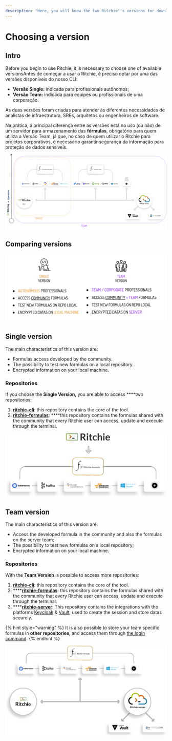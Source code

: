 ```yaml
---
description: 'Here, you will know the two Ritchie''s versions for download.'
---
```


# Choosing a version

## Intro

Before you begin to use Ritchie, it is necessary to choose one of available versionsAntes de começar a usar o Ritchie, é preciso optar por uma das versões disponíveis do nosso CLI:

* **Versão Single:** indicada para profissionais autônomos;
* **Versão Team:** indicada para equipes ou profissionais de uma corporação.

As duas versões foram criadas para atender às diferentes necessidades de analistas de infraestrutura, SREs, arquitetos ou engenheiros de software.

Na prática, a principal diferença entre as versões está no uso \(ou não\) de um servidor para armazenamento das **fórmulas**, obrigatório para quem utiliza a Versão Team, já que, no caso de quem utilizar o Ritchie para projetos corporativos, é necessário garantir segurança da informação para proteção de dados sensíveis.  


![Versions single and team architecture ](../.gitbook/assets/team-and-single.png)

## **Comparing versions**

![](../.gitbook/assets/captura_de_tela_2020-06-09_as_09.55.22.png)

## **Single version**

The main characteristics of this version are:

* Formulas access developed by the community.
* The possibility to test new formulas on a local repository.
* Encrypted information on your local machine.

### Repositories

If you choose the **Single Version,** you are able to access ****two repositories:

1. [**ritchie-cli**](https://github.com/ZupIT/ritchie-cli): this repository contains the core of the tool.  
2. [**ritchie-formulas**](https://github.com/ZupIT/ritchie-formulas): ****this repository contains the formulas shared with the community that every Ritchie user can access, update and execute through the terminal.



![](../.gitbook/assets/single-ritchie.png)

## Team version

The main characteristics of this version are: 

* Access the developed formula in the community and also the formulas on the server team;
* The possibility to test new formulas on a local repository; 
* Encrypted information on your local machine.

### Repositories 

With the **Team Version** is possible to access more repositories: 

1. [**ritchie-cli**](https://github.com/ZupIT/ritchie-cli): this repository contains the core of the tool.  
2. \*\*\*\*[**ritchie-formulas**](https://github.com/ZupIT/ritchie-formulas): this repository contains the formulas shared with the community that every Ritchie user can access, update and execute through the terminal. 
3. \*\*\*\*[**ritchie-server**](https://github.com/ZupIT/ritchie-server): This repository contains the integrations with the platforms [Keycloak](https://www.keycloak.org/) & [Vault](https://www.vaultproject.io/), used to create the session and store datas securely.

{% hint style="warning" %}
It is also possible to store your team specific formulas in **other repositories**, and access them through [the login command](https://docs.ritchiecli.io/software-architecture-1/security#login-command).
{% endhint %}

![](../.gitbook/assets/team-ritchie-white.png)

